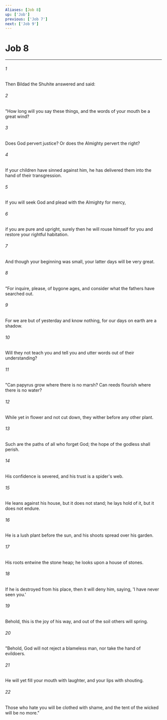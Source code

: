 ```yaml
---
Aliases: [Job 8]
up: ['Job']
previous: ['Job 7']
next: ['Job 9']
---
```

# Job 8
***



###### 1 
Then Bildad the Shuhite answered and said: 

###### 2 
"How long will you say these things, and the words of your mouth be a great wind? 

###### 3 
Does God pervert justice? Or does the Almighty pervert the right? 

###### 4 
If your children have sinned against him, he has delivered them into the hand of their transgression. 

###### 5 
If you will seek God and plead with the Almighty for mercy, 

###### 6 
if you are pure and upright, surely then he will rouse himself for you and restore your rightful habitation. 

###### 7 
And though your beginning was small, your latter days will be very great. 

###### 8 
"For inquire, please, of bygone ages, and consider what the fathers have searched out. 

###### 9 
For we are but of yesterday and know nothing, for our days on earth are a shadow. 

###### 10 
Will they not teach you and tell you and utter words out of their understanding? 

###### 11 
"Can papyrus grow where there is no marsh? Can reeds flourish where there is no water? 

###### 12 
While yet in flower and not cut down, they wither before any other plant. 

###### 13 
Such are the paths of all who forget God; the hope of the godless shall perish. 

###### 14 
His confidence is severed, and his trust is a spider's web. 

###### 15 
He leans against his house, but it does not stand; he lays hold of it, but it does not endure. 

###### 16 
He is a lush plant before the sun, and his shoots spread over his garden. 

###### 17 
His roots entwine the stone heap; he looks upon a house of stones. 

###### 18 
If he is destroyed from his place, then it will deny him, saying, 'I have never seen you.' 

###### 19 
Behold, this is the joy of his way, and out of the soil others will spring. 

###### 20 
"Behold, God will not reject a blameless man, nor take the hand of evildoers. 

###### 21 
He will yet fill your mouth with laughter, and your lips with shouting. 

###### 22 
Those who hate you will be clothed with shame, and the tent of the wicked will be no more."
